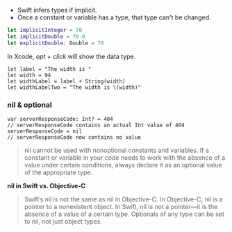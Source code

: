 * Swift infers types if implicit.
* Once a constant or variable has a type, that type can't be changed.

```swift
let implicitInteger = 70
let implicitDouble = 70.0
let explicitDouble: Double = 70
```
In Xcode, *opt + click* will show the data type.

```swfit
let label = "The width is "
let width = 94
let widthLabel = label + String(width)
let widthLabelTwo = "The width is \(width)"
```

### nil & optional
```swfit
var serverResponseCode: Int? = 404
// serverResponseCode contains an actual Int value of 404
serverResponseCode = nil
// serverResponseCode now contains no value
```
> nil cannot be used with nonoptional constants and variables. If a constant or variable in your code needs to work with the absence of a value under certain conditions, always declare it as an optional value of the appropriate type.

**nil in Swift vs. Objective-C**
> Swift’s nil is not the same as nil in Objective-C. In Objective-C, nil is a pointer to a nonexistent object. In Swift, nil is not a pointer—it is the absence of a value of a certain type. Optionals of any type can be set to nil, not just object types.


```swfit

```

```swfit

```

```swfit

```

```swfit

```

```swfit

```

```swfit

```

```swfit

```

```swfit

```
